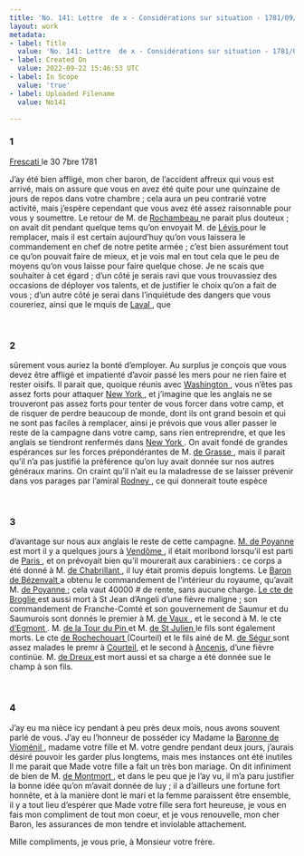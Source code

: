```yaml
---
title: 'No. 141: Lettre  de x - Considérations sur situation - 1781/09/30'
layout: work
metadata:
- label: Title
  value: 'No. 141: Lettre  de x - Considérations sur situation - 1781/09/30'
- label: Created On
  value: 2022-09-22 15:46:53 UTC
- label: In Scope
  value: 'true'
- label: Uploaded Filename
  value: No141

---
```

<div class="pages">
<div id="page-32573059">
<h3><a name="page-32573059">1</a></h3>
<div class="page-content">
<p><a href="../subjects/32163046.html" title="Frascati, Italy"> Frescati </a> le 30 7bre 1781</p>
<p>J’ay été bien affligé, mon cher baron, de <span class="line-break"> </span>l’accident affreux qui vous est arrivé, mais <span class="line-break"> </span>on assure que vous en avez été quite pour <span class="line-break"> </span>une quinzaine de jours de repos dans votre <span class="line-break"> </span>chambre ; cela aura un peu contrarié votre <span class="line-break"> </span>activité, mais j’espère cependant que vous <span class="line-break"> </span>avez été assez raisonnable pour vous y <span class="line-break"> </span>soumettre. Le retour de M. de <a href="../subjects/32166229.html" title="Jean-Baptiste Donatien de Vimeur de Rochambeau; 1725-1807"> Rochambeau </a> ne <span class="line-break"> </span>parait plus douteux ; on avait dit pendant <span class="line-break"> </span>quelque tems qu’on envoyait M. de <a href="../subjects/32163053.html" title=" Lévis "> Lévis </a> pour le <span class="line-break"> </span>remplacer, mais il est certain aujourd’huy qu’on <span class="line-break"> </span>vous laissera le commandement en chef de notre <span class="line-break"> </span>petite armée ; c’est bien assurément tout ce qu’on <span class="line-break"> </span>pouvait faire de mieux, et je vois mal en <span class="line-break"> </span>tout cela que le peu de moyens qu’on vous laisse <span class="line-break"> </span>pour faire quelque chose. Je ne scais que souhaiter <span class="line-break"> </span>à cet égard ; d’un côté je serais ravi que vous <span class="line-break"> </span>trouvassiez des occasions de déployer vos talents, <span class="line-break"> </span>et de justifier le choix qu’on a fait de vous ; <span class="line-break"> </span>d’un autre côté je serai dans l’inquiétude des dangers <span class="line-break"> </span>que vous coureriez, ainsi que le mquis de <a href="../subjects/32163051.html" title="Anne-Alexandre-Marie de Montmorency-Laval, marquis de Laval; 1747-1817"> Laval </a>, que </p>
</div>
</div>
<br />
<div id="page-32573060">
<h3><a name="page-32573060">2</a></h3>
<div class="page-content">
<p>sûrement vous auriez la bonté d’employer. <span class="line-break"> </span>Au surplus je conçois que vous devez être <span class="line-break"> </span>affligé et impatienté d’avoir passé les mers <span class="line-break"> </span>pour ne rien faire et rester oisifs. Il parait <span class="line-break"> </span>que, quoique réunis avec <a href="../subjects/32162841.html" title="George Washington; 1732-1799"> Washington </a>, vous <span class="line-break"> </span>n’êtes pas assez forts pour attaquer <a href="../subjects/32162830.html" title=" New York "> New York </a>, <span class="line-break"> </span>et j’imagine que les anglais ne se trouveront <span class="line-break"> </span>pas assez forts pour tenter de vous <span class="line-break"> </span>forcer dans votre camp, et de risquer de perdre <span class="line-break"> </span>beaucoup de monde, dont ils ont grand besoin <span class="line-break"> </span>et qui ne sont pas faciles à remplacer, ainsi je <span class="line-break"> </span>prévois que vous aller passer le reste de la <span class="line-break"> </span>campagne dans votre camp, sans rien entreprendre, <span class="line-break"> </span>et que les anglais se tiendront renfermés dans <span class="line-break"> </span><a href="../subjects/32162830.html" title=" New York "> New York </a>. On avait fondé de grandes espérances <span class="line-break"> </span>sur les forces prépondérantes de M. <a href="../subjects/32162948.html" title="François Joseph Paul de Grasse; 1722-1788"> de Grasse </a>, <span class="line-break"> </span>mais il parait qu’il n’a pas justifié la préférence <span class="line-break"> </span>qu’on luy avait donnée sur nos autres généraux <span class="line-break"> </span>marins. On craint qu’il n’ait eu la maladresse <span class="line-break"> </span>de se laisser prévenir dans vos parages par <span class="line-break"> </span>l’amiral <a href="../subjects/32163303.html" title="George Rodney; 1718-1792"> Rodney </a>, ce qui donnerait toute espèce </p>
</div>
</div>
<br />
<div id="page-32573061">
<h3><a name="page-32573061">3</a></h3>
<div class="page-content">
<p>d’avantage sur nous aux anglais le reste <span class="line-break"> </span>de cette campagne. <span class="line-break"> </span><a href="../subjects/32163058.html" title="Charles-Léonard de Baylenx, marquis de Poyanne; 1718-1781"> M. de Poyanne </a> est mort il y a quelques jours <span class="line-break"> </span>à <a href="../subjects/32163055.html" title="Vendôme, France"> Vendôme </a>, il était moribond lorsqu’il est <span class="line-break"> </span>parti de <a href="../subjects/32163017.html" title="Paris, France"> Paris </a>, et on prévoyait bien qu’il <span class="line-break"> </span>mourerait aux carabiniers : ce corps a été <span class="line-break"> </span>donné à  M. <a href="../subjects/32163056.html" title=" de Chabrillant "> de Chabrillant </a>, il luy était promis <span class="line-break"> </span>depuis longtems. Le <a href="../subjects/32163057.html" title="Pierre Victor de Besenval de Brünstatt; 1721-1791"> Baron de Bézenvalt </a> a <span class="line-break"> </span>obtenu le commandement de l’intérieur <span class="line-break"> </span>du royaume, qu’avait M. <a href="../subjects/32163058.html" title="Charles-Léonard de Baylenx, marquis de Poyanne; 1718-1781"> de Poyanne </a> ; cela <span class="line-break"> </span>vaut 40000 # de rente, sans aucune charge. <span class="line-break"> </span><a href="../subjects/32166455.html" title="Charles François de Broglie; 1719-1781"> Le cte de Broglie </a> est aussi mort à St Jean <span class="line-break"> </span>d’Angeli d’une fièvre maligne ; son comman<span class="line-break"></span>dement de Franche-Comté et son gouvernement <span class="line-break"> </span>de Saumur et du Saumurois sont donnés le <span class="line-break"> </span>premier à M. <a href="../subjects/32163060.html" title=" de Vaux "> de Vaux </a>, et le second à M. le cte <span class="line-break"> </span><a href="../subjects/32163061.html" title="Casimir Pignatelli d'Egmont; 1727-1801"> d’Egmont </a>. M. <a href="../subjects/32163062.html" title="René Jean Mans de la Tour du Pin, marquis de la Charce; 1750-1781"> de la Tour du Pin </a> et M. <a href="../subjects/32163063.html" title=" de St Julien "> de St <span class="line-break"> </span>Julien </a> le fils sont également morts. Le cte <span class="line-break"> </span><a href="../subjects/32163064.html" title="François Charles de Rochechouart, comte de Rochechouart; 1703-1784"> de Rochechouart </a> (Courteil) et le fils ainé <span class="line-break"> </span>de M. <a href="../subjects/32163021.html" title="Louis Philippe de Ségur; 1753-1830"> de Ségur </a> sont assez malades le premr <span class="line-break"> </span>à <a href="../subjects/32166219.html" title="Courteilles, France">Courteil</a>, et le second à <a href="../subjects/32166220.html" title="Ancenis, France">Ancenis</a>, d’une fièvre <span class="line-break"> </span>continüe. M. <a href="../subjects/32163067.html" title=" de Dreux "> de Dreux </a> est mort aussi et sa <span class="line-break"> </span>charge a été donnée sue le champ à son fils.  </p>
</div>
</div>
<br />
<div id="page-32573062">
<h3><a name="page-32573062">4</a></h3>
<div class="page-content">
<p>J’ay eu ma nièce icy pendant à peu près <span class="line-break"> </span>deux mois, nous avons souvent parlé de <span class="line-break"> </span>vous. J’ay eu l’honneur de posséder icy Madame <span class="line-break"> </span>la  <a href="../subjects/32163034.html" title=" Gabrielle Marguerite de Bourdon; 1737-1804"> Baronne de Vioménil </a>, madame votre fille <span class="line-break"> </span>et M. votre gendre pendant deux jours, j’aurais <span class="line-break"> </span>désiré pouvoir les garder plus longtems, <span class="line-break"> </span>mais mes instances ont été inutiles Il me <span class="line-break"> </span>parait que Made votre fille a fait un très <span class="line-break"> </span>bon mariage. On dit infiniment de bien <span class="line-break"> </span>de M. <a href="../subjects/32163068.html" title="Claude Bernard Loppin de Montmort; 1752-1831"> de Montmort </a>, et dans le peu que je l’ay <span class="line-break"> </span>vu, il m’a paru justifier la bonne idée qu’on <span class="line-break"> </span>m’avait donnée de luy ; il a d’ailleurs une <span class="line-break"> </span>fortune fort honnête, et à la manière dont <span class="line-break"> </span>le mari et la femme paraissent être ensemble, <span class="line-break"> </span>il y a tout lieu d’espérer que Made votre <span class="line-break"> </span>fille sera fort heureuse, je vous en fais <span class="line-break"> </span>mon compliment de tout mon coeur, et je vous <span class="line-break"> </span>renouvelle, mon cher Baron, les assurances <span class="line-break"> </span>de mon tendre et inviolable attachement.</p>
<p>Mille compliments, je vous prie, à Monsieur votre frère. </p>
</div>
</div>
<br />
</div>
